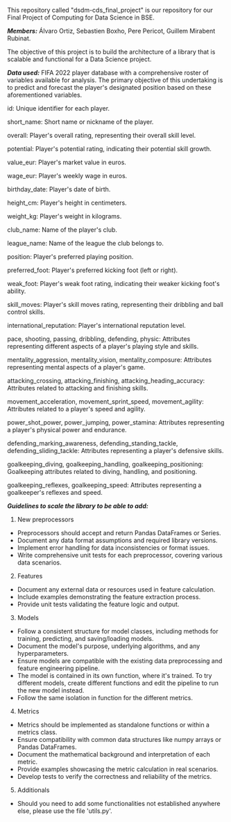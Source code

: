 This repository called "dsdm-cds_final_project" is our repository for our Final Project of Computing for Data Science in BSE. 

***Members:*** Álvaro Ortiz, Sebastien Boxho, Pere Pericot, Guillem Mirabent Rubinat.

The objective of this project is to build the architecture of a library that is scalable and functional for a Data Science project.

***Data used:***
FIFA 2022 player database with a comprehensive roster of variables available for analysis. 
The primary objective of this undertaking is to predict and forecast the player's designated position based on these aforementioned variables.

id: Unique identifier for each player.

short_name: Short name or nickname of the player.

overall: Player's overall rating, representing their overall skill level.

potential: Player's potential rating, indicating their potential skill growth.

value_eur: Player's market value in euros.

wage_eur: Player's weekly wage in euros.

birthday_date: Player's date of birth.

height_cm: Player's height in centimeters.

weight_kg: Player's weight in kilograms.

club_name: Name of the player's club.

league_name: Name of the league the club belongs to.

position: Player's preferred playing position.

preferred_foot: Player's preferred kicking foot (left or right).

weak_foot: Player's weak foot rating, indicating their weaker kicking foot's ability.

skill_moves: Player's skill moves rating, representing their dribbling and ball control skills.

international_reputation: Player's international reputation level.

pace, shooting, passing, dribbling, defending, physic: Attributes representing different aspects of a player's playing style and skills.

mentality_aggression, mentality_vision, mentality_composure: Attributes representing mental aspects of a player's game.

attacking_crossing, attacking_finishing, attacking_heading_accuracy: Attributes related to attacking and finishing skills.

movement_acceleration, movement_sprint_speed, movement_agility: Attributes related to a player's speed and agility.

power_shot_power, power_jumping, power_stamina: Attributes representing a player's physical power and endurance.

defending_marking_awareness, defending_standing_tackle, defending_sliding_tackle: Attributes representing a player's defensive skills.

goalkeeping_diving, goalkeeping_handling, goalkeeping_positioning: Goalkeeping attributes related to diving, handling, and positioning.

goalkeeping_reflexes, goalkeeping_speed: Attributes representing a goalkeeper's reflexes and speed.


***Guidelines to scale the library to be able to add:***

1. New preprocessors
- Preprocessors should accept and return Pandas DataFrames or Series.
- Document any data format assumptions and required library versions.
- Implement error handling for data inconsistencies or format issues.
- Write comprehensive unit tests for each preprocessor, covering various data scenarios.

2. Features
- Document any external data or resources used in feature calculation.
- Include examples demonstrating the feature extraction process.
- Provide unit tests validating the feature logic and output.

3. Models
- Follow a consistent structure for model classes, including methods for training, predicting, and saving/loading models.
- Document the model's purpose, underlying algorithms, and any hyperparameters.
- Ensure models are compatible with the existing data preprocessing and feature engineering pipeline.
- The model is contained in its own function, where it's trained. To try different models, create different functions and edit the pipeline to run the new model instead.
- Follow the same isolation in function for the different metrics.

4. Metrics
- Metrics should be implemented as standalone functions or within a metrics class.
- Ensure compatibility with common data structures like numpy arrays or Pandas DataFrames.
- Document the mathematical background and interpretation of each metric.
- Provide examples showcasing the metric calculation in real scenarios.
- Develop tests to verify the correctness and reliability of the metrics.

5. Additionals
- Should you need to add some functionalities not established anywhere else, please use the file 'utils.py'.
